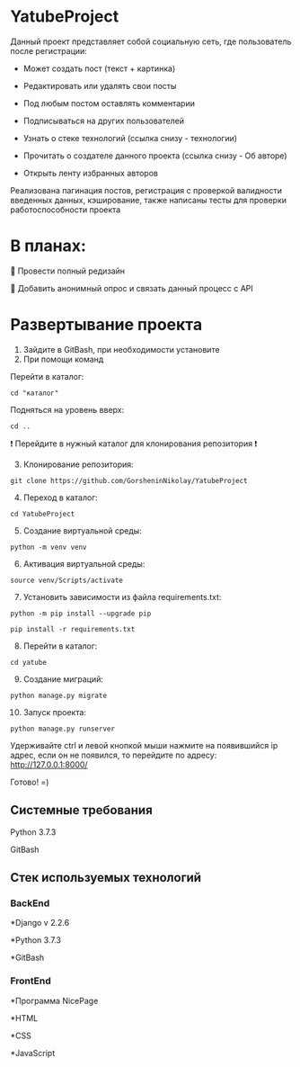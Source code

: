 YatubeProject
=====
Данный проект представляет собой социальную сеть, где пользователь после регистрации:

- Может создать пост (текст + картинка)

- Редактировать или удалять свои посты

- Под любым постом оставлять комментарии

- Подписываться на других пользователей

- Узнать о стеке технологий (ссылка снизу - технологии)

- Прочитать о создателе данного проекта (ссылка снизу - Об авторе)

- Открыть ленту избранных авторов

Реализована пагинация постов, регистрация с проверкой валидности введенных данных, кэширование, также написаны тесты для проверки работоспособности проекта

# В планах:

:black_square_button: Провести полный редизайн

:black_square_button: Добавить анонимный опрос и связать данный процесс с API 

# Развертывание проекта

1. Зайдите в GitBash, при необходимости установите
2. При помощи команд 

Перейти в каталог:
```
cd "каталог"
```
Подняться на уровень вверх:
```
cd .. 
```
:exclamation: Перейдите в нужный каталог для клонирования репозитория :exclamation:

3. Клонирование репозитория:
```
git clone https://github.com/GorsheninNikolay/YatubeProject
```
4. Переход в каталог:
```
cd YatubeProject 
```
5. Создание виртуальной среды:
```
python -m venv venv 
```
6. Активация виртуальной среды:
```
source venv/Scripts/activate
```
7. Установить зависимости из файла requirements.txt:
```
python -m pip install --upgrade pip
```
```
pip install -r requirements.txt
```
8. Перейти в каталог:
```
cd yatube
```
9. Создание миграций:
``` 
python manage.py migrate 
```
10. Запуск проекта:
```
python manage.py runserver
```
Удерживайте ctrl и левой кнопкой мыши нажмите на появившийся ip адрес, если он не появился, то перейдите по адресу: http://127.0.0.1:8000/

Готово! =)

Системные требования
----

Python 3.7.3

GitBash

Стек используемых технологий
----

### BackEnd
*Django v 2.2.6

*Python 3.7.3

*GitBash

### FrontEnd
*Программа NicePage

*HTML

*CSS

*JavaScript
